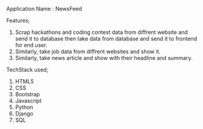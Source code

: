 Application Name : NewsFeed

Features;
1. Scrap hackathons and coding contest data from diffrent website and send it to database then take data from database and send it to frontend for end user.
2. Similarly, take job data from diffrent websites and show it.
3. Similarly, take news article and show with their headline and summary.


TechStack used;
1. HTML5
2. CSS
3. Bootstrap
4. Javascript
5. Python
6. Django
7. SQL
